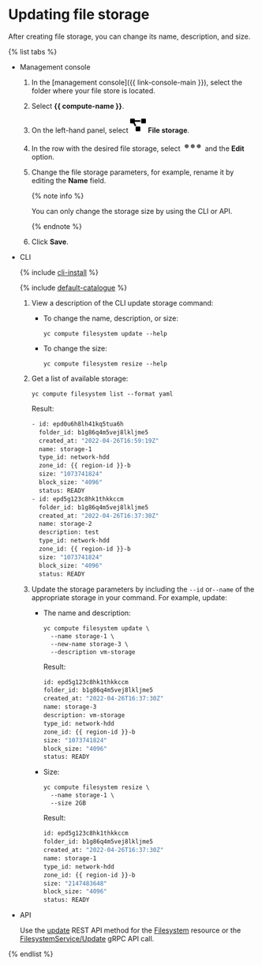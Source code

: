 # Updating file storage

After creating file storage, you can change its name, description, and size.

{% list tabs %}

- Management console

   1. In the [management console]({{ link-console-main }}), select the folder where your file store is located.
   1. Select **{{ compute-name }}**.
   1. On the left-hand panel, select ![image](../../../_assets/compute/storage.svg) **File storage**.
   1. In the row with the desired file storage, select ![image](../../../_assets/options-grey.svg) and the **Edit** option.
   1. Change the file storage parameters, for example, rename it by editing the **Name** field.

      {% note info %}

      You can only change the storage size by using the CLI or API.

      {% endnote %}

   1. Click **Save**.

- CLI

   {% include [cli-install](../../../_includes/cli-install.md) %}

   {% include [default-catalogue](../../../_includes/default-catalogue.md) %}

   1. View a description of the CLI update storage command:

      * To change the name, description, or size:

         ```
         yc compute filesystem update --help
         ```

      * To change the size:

         ```
         yc compute filesystem resize --help
         ```

   1. Get a list of available storage:

      ```
      yc compute filesystem list --format yaml
      ```

      Result:

      ```bash
      - id: epd0u6h8lh41kq5tua6h
        folder_id: b1g86q4m5vej8lkljme5
        created_at: "2022-04-26T16:59:19Z"
        name: storage-1
        type_id: network-hdd
        zone_id: {{ region-id }}-b
        size: "1073741824"
        block_size: "4096"
        status: READY
      - id: epd5g123c8hk1thkkccm
        folder_id: b1g86q4m5vej8lkljme5
        created_at: "2022-04-26T16:37:30Z"
        name: storage-2
        description: test
        type_id: network-hdd
        zone_id: {{ region-id }}-b
        size: "1073741824"
        block_size: "4096"
        status: READY
      ```

   1. Update the storage parameters by including the `--id` or`--name` of the appropriate storage in your command. For example, update:

      * The name and description:

         ```
         yc compute filesystem update \
           --name storage-1 \
           --new-name storage-3 \
           --description vm-storage
         ```

         Result:

         ```bash
         id: epd5g123c8hk1thkkccm
         folder_id: b1g86q4m5vej8lkljme5
         created_at: "2022-04-26T16:37:30Z"
         name: storage-3
         description: vm-storage
         type_id: network-hdd
         zone_id: {{ region-id }}-b
         size: "1073741824"
         block_size: "4096"
         status: READY
         ```

      * Size:

         ```
         yc compute filesystem resize \
           --name storage-1 \
           --size 2GB
         ```

         Result:

         ```bash
         id: epd5g123c8hk1thkkccm
         folder_id: b1g86q4m5vej8lkljme5
         created_at: "2022-04-26T16:37:30Z"
         name: storage-1
         type_id: network-hdd
         zone_id: {{ region-id }}-b
         size: "2147483648"
         block_size: "4096"
         status: READY
         ```

- API

   Use the [update](../../api-ref/Filesystem/update.md) REST API method for the [Filesystem](../../api-ref/Filesystem/index.md) resource or the [FilesystemService/Update](../../api-ref/grpc/filesystem_service.md#Update) gRPC API call.

{% endlist %}